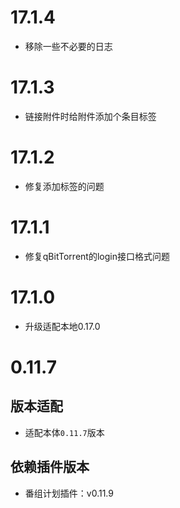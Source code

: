 
# 17.1.4

- 移除一些不必要的日志

# 17.1.3

- 链接附件时给附件添加个条目标签

# 17.1.2

- 修复添加标签的问题

# 17.1.1

- 修复qBitTorrent的login接口格式问题

# 17.1.0

- 升级适配本地0.17.0

# 0.11.7

## 版本适配

- 适配本体`0.11.7`版本

## 依赖插件版本

- 番组计划插件：v0.11.9
